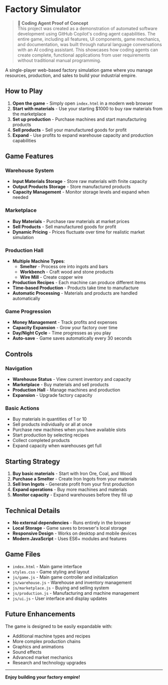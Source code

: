 # Factory Simulator

> **🤖 Coding Agent Proof of Concept**  
> This project was created as a demonstration of automated software development using GitHub Copilot's coding agent capabilities. The entire game, including all features, UI components, game mechanics, and documentation, was built through natural language conversations with an AI coding assistant. This showcases how coding agents can create complete, functional applications from user requirements without traditional manual programming.

A single-player web-based factory simulation game where you manage resources, production, and sales to build your industrial empire.

## How to Play

1. **Open the game** - Simply open `index.html` in a modern web browser
2. **Start with materials** - Use your starting $1000 to buy raw materials from the marketplace
3. **Set up production** - Purchase machines and start manufacturing products
4. **Sell products** - Sell your manufactured goods for profit
5. **Expand** - Use profits to expand warehouse capacity and production capabilities

## Game Features

### Warehouse System
- **Input Materials Storage** - Store raw materials with finite capacity
- **Output Products Storage** - Store manufactured products
- **Capacity Management** - Monitor storage levels and expand when needed

### Marketplace
- **Buy Materials** - Purchase raw materials at market prices
- **Sell Products** - Sell manufactured goods for profit
- **Dynamic Pricing** - Prices fluctuate over time for realistic market simulation

### Production Hall
- **Multiple Machine Types**:
  - **Smelter** - Process ore into ingots and bars
  - **Workbench** - Craft wood and stone products
  - **Wire Mill** - Create copper wire
- **Production Recipes** - Each machine can produce different items
- **Time-based Production** - Products take time to manufacture
- **Automatic Processing** - Materials and products are handled automatically

### Game Progression
- **Money Management** - Track profits and expenses
- **Capacity Expansion** - Grow your factory over time
- **Day/Night Cycle** - Time progresses as you play
- **Auto-save** - Game saves automatically every 30 seconds

## Controls

### Navigation
- **Warehouse Status** - View current inventory and capacity
- **Marketplace** - Buy materials and sell products
- **Production Hall** - Manage machines and production
- **Expansion** - Upgrade factory capacity

### Basic Actions
- Buy materials in quantities of 1 or 10
- Sell products individually or all at once
- Purchase new machines when you have available slots
- Start production by selecting recipes
- Collect completed products
- Expand capacity when warehouses get full

## Starting Strategy

1. **Buy basic materials** - Start with Iron Ore, Coal, and Wood
2. **Purchase a Smelter** - Create Iron Ingots from your materials
3. **Sell Iron Ingots** - Generate profit from your first production
4. **Expand operations** - Buy more machines and materials
5. **Monitor capacity** - Expand warehouses before they fill up

## Technical Details

- **No external dependencies** - Runs entirely in the browser
- **Local Storage** - Game saves to browser's local storage
- **Responsive Design** - Works on desktop and mobile devices
- **Modern JavaScript** - Uses ES6+ modules and features

## Game Files

- `index.html` - Main game interface
- `styles.css` - Game styling and layout
- `js/game.js` - Main game controller and initialization
- `js/warehouse.js` - Warehouse and inventory management
- `js/marketplace.js` - Buying and selling system
- `js/production.js` - Manufacturing and machine management
- `js/ui.js` - User interface and display updates

## Future Enhancements

The game is designed to be easily expandable with:
- Additional machine types and recipes
- More complex production chains
- Graphics and animations
- Sound effects
- Advanced market mechanics
- Research and technology upgrades

---

**Enjoy building your factory empire!**